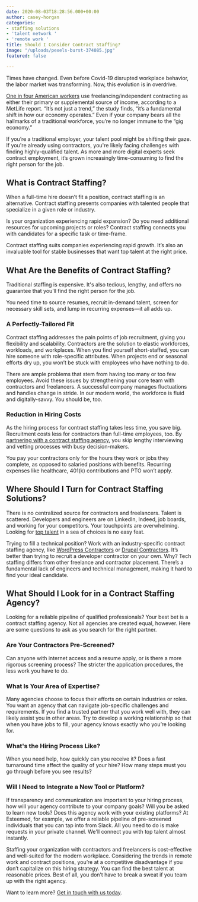 ```yaml
---
date: 2020-08-03T18:28:56.000+00:00
author: casey-horgan
categories:
- staffing solutions
- 'talent network '
- 'remote work '
title: Should I Consider Contract Staffing?
image: "/uploads/pexels-burst-374085.jpg"
featured: false

---
```

Times have changed. Even before Covid-19 disrupted workplace behavior, the labor market was transforming. Now, this evolution is in overdrive.

[One in four American workers](https://www.metlife.com/content/dam/metlifecom/us/ebts/pdf/MetLife_EBTS-GigReport_2019.pdf "MetLife Gig Report") use freelancing/independent contracting as either their primary or supplemental source of income, according to a MetLife report. “It’s not just a trend,” the study finds, “it’s a fundamental shift in how our economy operates.” Even if your company bears all the hallmarks of a traditional workforce, you’re no longer immune to the “gig economy.”

If you’re a traditional employer, your talent pool might be shifting their gaze. If you're already using contractors, you're likely facing challenges with finding highly-qualified talent.  As more and more digital experts seek contract employment, it’s grown increasingly time-consuming to find the right person for the job.

## **What is Contract Staffing?**

When a full-time hire doesn’t fit a position, contract staffing is an alternative. Contract staffing presents companies with talented people that specialize in a given role or industry.

Is your organization experiencing rapid expansion? Do you need additional resources for upcoming projects or roles? Contract staffing connects you with candidates for a specific task or time-frame.

Contract staffing suits companies experiencing rapid growth. It’s also an invaluable tool for stable businesses that want top talent at the right price.

## **What Are the Benefits of Contract Staffing?**

Traditional staffing is expensive. It's also tedious, lengthy, and offers no guarantee that you’ll find the right person for the job.

You need time to source resumes, recruit in-demand talent, screen for necessary skill sets, and lump in recurring expenses—it all adds up.

### **A Perfectly-Tailored Fit**

Contract staffing addresses the pain points of job recruitment, giving you flexibility and scalability. Contractors are the solution to elastic workforces, workloads, and workplaces. When you find yourself short-staffed, you can hire someone with role-specific attributes. When projects end or seasonal efforts dry up, you won’t be stuck with employees who have nothing to do.

There are ample problems that stem from having too many or too few employees. Avoid these issues by strengthening your core team with contractors and freelancers. A successful company manages fluctuations and handles change in stride. In our modern world, the workforce is fluid and digitally-savvy. You should be, too.

### **Reduction in Hiring Costs**

As the hiring process for contract staffing takes less time, you save big. Recruitment costs less for contractors than full-time employees, too. By [partnering with a contract staffing agency](https://esteemed.io/blog/2020/08/01/can-remote-work-increase-employee-productivity/ "Partner with us! "), you skip lengthy interviewing and vetting processes with busy decision-makers.

You pay your contractors only for the hours they work or jobs they complete, as opposed to salaried positions with benefits. Recurring expenses like healthcare, 401(k) contributions and PTO won’t apply.

## **Where Should I Turn for Contract Staffing Solutions?**

There is no centralized source for contractors and freelancers. Talent is scattered. Developers and engineers are on LinkedIn, Indeed, job boards, and working for your competitors. Your touchpoints are overwhelming. Looking for [top talent](https://esteemed.io/blog/2020/07/25/5-reasons-why-you-should-join-a-talent-network/ "Learn more about our Talent Network.") in a sea of choices is no easy feat.

Trying to fill a technical position? Work with an industry-specific contract staffing agency, like [WordPress Contractors](https://app.wpcontractors.com "Visit WPContractors!") or [Drupal Contractors](app.drupalcontractors.com "Visit DrupalContractors!"). It’s better than trying to recruit a developer contractor on your own. Why? Tech staffing differs from other freelance and contractor placement. There’s a fundamental lack of engineers and technical management, making it hard to find your ideal candidate.

## **What Should I Look for in a Contract Staffing Agency?**

Looking for a reliable pipeline of qualified professionals? Your best bet is a contract staffing agency. Not all agencies are created equal, however. Here are some questions to ask as you search for the right partner.

### **Are Your Contractors Pre-Screened?**

Can anyone with internet access and a resume apply, or is there a more rigorous screening process? The stricter the application procedures, the less work you have to do.

### **What Is Your Area of Expertise?**

Many agencies choose to focus their efforts on certain industries or roles. You want an agency that can navigate job-specific challenges and requirements. If you find a trusted partner that you work well with, they can likely assist you in other areas. Try to develop a working relationship so that when you have jobs to fill, your agency knows exactly who you’re looking for.

### **What's the Hiring Process Like?**

When you need help, how quickly can you receive it? Does a fast turnaround time affect the quality of your hire? How many steps must you go through before you see results?

### **Will I Need to Integrate a New Tool or Platform?**

If transparency and communication are important to your hiring process, how will your agency contribute to your company goals? Will you be asked to learn new tools? Does this agency work with your existing platforms? At Esteemed, for example, we offer a reliable pipeline of pre-screened individuals that you can tap into from Slack. All you need to do is make requests in your private channel. We'll connect you with top talent almost instantly.

Staffing your organization with contractors and freelancers is cost-effective and well-suited for the modern workplace. Considering the trends in remote work and contract positions, you’re at a competitive disadvantage if you don’t capitalize on this hiring strategy. You can find the best talent at reasonable prices. Best of all, you don’t have to break a sweat if you team up with the right agency.

Want to learn more? [Get in touch with us today](https://esteemed.io/sales/schedule-demo/ "Let's Chat!").